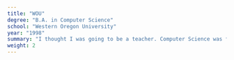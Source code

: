 ```yaml
---
title: "WOU"
degree: "B.A. in Computer Science"
school: "Western Oregon University"
year: "1998"
summary: "I thought I was going to be a teacher. Computer Science was fun so I changed majors. [WOU](https://www.wou.edu/cs/) has a pretty awesome Computer Science program that really prepared me for my career."
weight: 2
---
```

